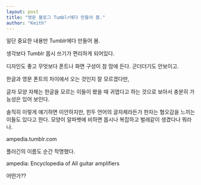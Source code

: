 ```yaml
---
layout: post
title: "영문 블로그 Tumblr에다 만들어 봄."
author: "Keith"
---
```



일단 중요한 내용만 Tumblr에다 만들어 봄.




생각보다 Tumblr 몹시 쓰기가 편리하게 되어있다. 




디자인도 좋고 무엇보다 폰트나 화면 구성이 참 맘에 든다. 군더더기도 안보이고. 




한글과 영문 폰트의 차이에서 오는 것인지 잘 모르겠다만, 




글자 모양 자체는 한글을 모르는 이들이 봤을 때 귀엽다고 하는 것으로 보아서 충분히 가능성은 있어 보인다.




솔직히 이렇게 얘기하면 미안하지만, 힌두 언어의 글자체라든가 한자는 혐오감을 느끼는 이들도 있다고 한다. 모양이 알파벳에 비하면 몹시나 복잡하고 벌레같이 생겼다나 뭐라나.




ampedia.tumblr.com




플러긴의 이름도 순간 작명했다.




ampedia: Encyclopedia of All guitar amplifiers




어떤가??


